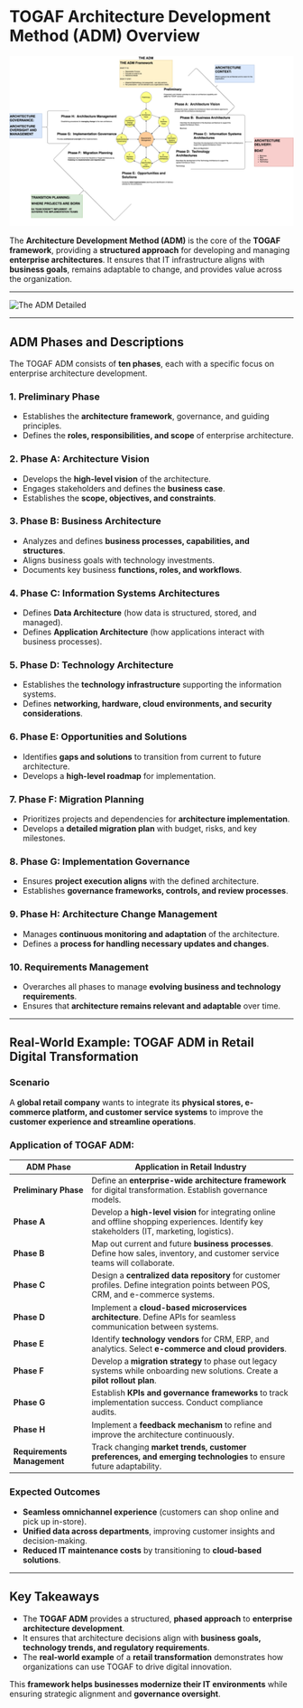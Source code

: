 # TOGAF Architecture Development Method (ADM) Overview

![TOGAF ADM Diagram](../images/TOGAF-The%20ADM.drawio.png)

The **Architecture Development Method (ADM)** is the core of the **TOGAF framework**, providing a **structured approach** for developing and managing **enterprise architectures**. It ensures that IT infrastructure aligns with **business goals**, remains adaptable to change, and provides value across the organization.

---

![The ADM Detailed](../images/TOGAF-Architectural%20Context.drawio.png)

---

## ADM Phases and Descriptions

The TOGAF ADM consists of **ten phases**, each with a specific focus on enterprise architecture development.

### **1. Preliminary Phase**
- Establishes the **architecture framework**, governance, and guiding principles.
- Defines the **roles, responsibilities, and scope** of enterprise architecture.

### **2. Phase A: Architecture Vision**
- Develops the **high-level vision** of the architecture.
- Engages stakeholders and defines the **business case**.
- Establishes the **scope, objectives, and constraints**.

### **3. Phase B: Business Architecture**
- Analyzes and defines **business processes, capabilities, and structures**.
- Aligns business goals with technology investments.
- Documents key business **functions, roles, and workflows**.

### **4. Phase C: Information Systems Architectures**
- Defines **Data Architecture** (how data is structured, stored, and managed).
- Defines **Application Architecture** (how applications interact with business processes).

### **5. Phase D: Technology Architecture**
- Establishes the **technology infrastructure** supporting the information systems.
- Defines **networking, hardware, cloud environments, and security considerations**.

### **6. Phase E: Opportunities and Solutions**
- Identifies **gaps and solutions** to transition from current to future architecture.
- Develops a **high-level roadmap** for implementation.

### **7. Phase F: Migration Planning**
- Prioritizes projects and dependencies for **architecture implementation**.
- Develops a **detailed migration plan** with budget, risks, and key milestones.

### **8. Phase G: Implementation Governance**
- Ensures **project execution aligns** with the defined architecture.
- Establishes **governance frameworks, controls, and review processes**.

### **9. Phase H: Architecture Change Management**
- Manages **continuous monitoring and adaptation** of the architecture.
- Defines a **process for handling necessary updates and changes**.

### **10. Requirements Management**
- Overarches all phases to manage **evolving business and technology requirements**.
- Ensures that **architecture remains relevant and adaptable** over time.

---

## **Real-World Example: TOGAF ADM in Retail Digital Transformation**

### **Scenario**
A **global retail company** wants to integrate its **physical stores, e-commerce platform, and customer service systems** to improve the **customer experience and streamline operations**.

### **Application of TOGAF ADM:**

| **ADM Phase**          | **Application in Retail Industry** |
|------------------------|----------------------------------|
| **Preliminary Phase**  | Define an **enterprise-wide architecture framework** for digital transformation. Establish governance models. |
| **Phase A**            | Develop a **high-level vision** for integrating online and offline shopping experiences. Identify key stakeholders (IT, marketing, logistics). |
| **Phase B**            | Map out current and future **business processes**. Define how sales, inventory, and customer service teams will collaborate. |
| **Phase C**            | Design a **centralized data repository** for customer profiles. Define integration points between POS, CRM, and e-commerce systems. |
| **Phase D**            | Implement a **cloud-based microservices architecture**. Define APIs for seamless communication between systems. |
| **Phase E**            | Identify **technology vendors** for CRM, ERP, and analytics. Select **e-commerce and cloud providers**. |
| **Phase F**            | Develop a **migration strategy** to phase out legacy systems while onboarding new solutions. Create a **pilot rollout plan**. |
| **Phase G**            | Establish **KPIs and governance frameworks** to track implementation success. Conduct compliance audits. |
| **Phase H**            | Implement a **feedback mechanism** to refine and improve the architecture continuously. |
| **Requirements Management** | Track changing **market trends, customer preferences, and emerging technologies** to ensure future adaptability. |

### **Expected Outcomes**
- **Seamless omnichannel experience** (customers can shop online and pick up in-store).
- **Unified data across departments**, improving customer insights and decision-making.
- **Reduced IT maintenance costs** by transitioning to **cloud-based solutions**.

---

## **Key Takeaways**
- The **TOGAF ADM** provides a structured, **phased approach** to **enterprise architecture development**.
- It ensures that architecture decisions align with **business goals, technology trends, and regulatory requirements**.
- The **real-world example** of a **retail transformation** demonstrates how organizations can use TOGAF to drive digital innovation.

This **framework helps businesses modernize their IT environments** while ensuring strategic alignment and **governance oversight**.
